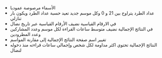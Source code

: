 - الأسماء مرصوصة عموديا
- عداد الطرد يتراوح بين 21 و 0 وكل موسم جديد تعيد حسبة عداد الطرد ويكون بار تنازلي
- في الارقام القياسية نضيف الأرقام القياسية عبر تاريخ نضال
- في النتائج الإجمالية نضيف متوسط ساعات القراءة لكل موسم وعدد المشاركين وعدد المطرودين
- تغيير اسم صفحة النتائج الإجمالية إلى مقارنة المواسم
- النتائج الإجمالية تحتوي اكثر مداومة لكل شخص وإجمالي ساعات قراءته منذ دخوله لنضال
